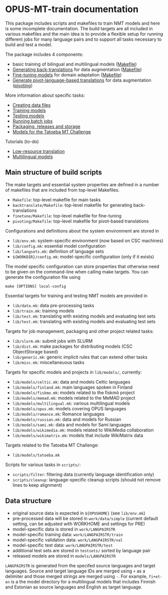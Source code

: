 # OPUS-MT-train documentation

This package includes scripts and makefiles to train NMT models and here is some incomplete documentation.
The build targets are all included in various makefiles and the main idea is to provide a flexible setup for running different jobs for many language pairs and to support all tasks necessary to build and test a model.

The package includes 4 components:

* basic training of bilingual and multilingual models ([Makefile](https://github.com/Helsinki-NLP/OPUS-MT-train/blob/master/Makefile))
* [Generating back-translations](https://github.com/Helsinki-NLP/OPUS-MT-train/blob/master/backtranslate/README.md) for data augmentation ([Makefile](https://github.com/Helsinki-NLP/OPUS-MT-train/blob/master/backtranslate/Makefile))
* [Fine-tuning models](https://github.com/Helsinki-NLP/OPUS-MT-train/blob/master/finetune/README.md) for domain adaptation ([Makefile](https://github.com/Helsinki-NLP/OPUS-MT-train/blob/master/finetune/Makefile))
* [Generate pivot-language-based translations](https://github.com/Helsinki-NLP/OPUS-MT-train/blob/master/pivoting/README.md) for data augmentation ([pivoting](https://github.com/Helsinki-NLP/OPUS-MT-train/blob/master/pivoting/Makefile))


More information about specific tasks:

* [Creating data files](Data.md)
* [Training models](Train.md)
* [Testing models](Test.md)
* [Running batch jobs](BatchJobs.md)
* [Packaging, releases and storage](ReleaseAndStore.md) 
* [Models for the Tatoeba MT Challenge](TatoebaChallenge.md)


Tutorials (to-do)

* [Low-resource translation](tutorials/low-resource.md)
* [Multilingual models](tutorials/multilingual.md)



## Main structure of build scripts


The make targets and essential system properties are defined in a number of makefiles that are included from top-level Makefiles.

* `Makefile`: top-level makefile for main tasks
* `backtranslate/Makefile`: top-level makefile for generating back-translations
* `finetune/Makefile`: top-level makefile for fine-tuning
* `pivoting/Makefile`: top-level makefile for pivot-based translations


Configurations and definitions about the system environment are stored in

* `lib/env.mk`: system-specific environment (now based on CSC machines)
* `lib/config.mk`: essential model configuration
* `lib/langsets.mk`: definition of language sets
* `${WORKDIR}/config.mk`: model-specific configuration (only if it exists)

The model specific configuration can store properties that otherwise need to be given on the command-line when calling make targets. You can generate the configuration file using

```
make [OPTIONS] local-config
```


Essential targets for training and testing NMT models are provided in

* `lib/data.mk`: data pre-processing tasks
* `lib/train.mk`: training models
* `lib/test.mk`: translating with existing models and evaluating test sets
* `lib/test.mk`: translating with existing models and evaluating test sets


Targets for job management, packaging and other project related tasks:

* `lib/slurm.mk`: submit jobs with SLURM
* `lib/dist.mk`: make packages for distributing models (CSC ObjectStorage based)
* `lib/generic.mk`: generic implicit rules that can extend other tasks
* `lib/misc.mk`: miscellaneuous tasks


Targets for specific models and projects in `lib/models/`, currently:


* `lib/models/celtic.mk`: data and models Celtic languages
* `lib/models/finland.mk`: main languages spoken in Finland
* `lib/models/fiskmo.mk`: models related to the fiskmö project
* `lib/models/memad.mk`: models related to the MeMAD project
* `lib/models/multilingual.mk`: various multilingual models
* `lib/models/opus.mk`: models covering OPUS languages
* `lib/models/romance.mk`: Romance languages
* `lib/models/russian.mk`: data and models for Russian
* `lib/models/sami.mk`: data and models for Sami languages
* `lib/models/wikimedia.mk`: models related to WikiMedia collaboration
* `lib/models/wikimatrix.mk`: models that include WikiMatrix data


Targets related to the Tatoeba MT Challenge:

* `lib/models/tatoeba.mk`


Scripts for various tasks in `scripts/`:

* `scripts/filter`: filtering data (currently language identification only)
* `scripts/cleanup`: language-specific cleanup scripts (should not remove lines to keep alignment)



## Data structure

* original source data is expected in `${OPUSHOME}` (see `lib/env.mk`)
* pre-processed data will be stored in `work/data/simple` (current default setting, can be adjusted with WORKHOME and settings for PRE)
* model-specific data is stored in `work/LANGPAIRSTR`
* model-specific training data: `work/LANGPAIRSTR/train`
* model-specific validation data: `work/LANGPAIRSTR/val`
* model-specific test data: `work/LANGPAIRSTR/test`
* additional test sets are stored in `testsets/` sorted by language pair
* released models are stored in `models/LANGPAIRSTR`


`LANGPAIRSTR` is generated from the specifed source languages and target languages. Source and target language IDs are merged using `+` as a delimiter and those merged strings are merged using `-`. For example, `fi+et-en` is a the model directory for a multilingual models that includes Finnish and Estonian as source languages and English as target language.



